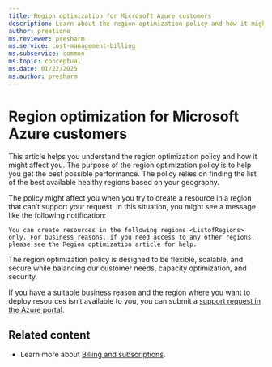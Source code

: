 ```yaml
---
title: Region optimization for Microsoft Azure customers
description: Learn about the region optimization policy and how it might affect you.
author: preetione
ms.reviewer: presharm
ms.service: cost-management-billing
ms.subservice: common
ms.topic: conceptual
ms.date: 01/22/2025
ms.author: presharm
---
```


# Region optimization for Microsoft Azure customers

This article helps you understand the region optimization policy and how it might affect you. The purpose of the region optimization policy is to help you get the best possible performance. The policy relies on finding the list of the best available healthy regions based on your geography.

The policy might affect you when you try to create a resource in a region that can’t support your request. In this situation, you might see a message like the following notification:

`You can create resources in the following regions <ListofRegions> only. For business reasons, if you need access to any other regions, please see the Region optimization article for help.`

The region optimization policy is designed to be flexible, scalable, and secure while balancing our customer needs, capacity optimization, and security.

If you have a suitable business reason and the region where you want to deploy resources isn’t available to you, you can submit a [support request in the Azure portal](https://portal.azure.com/#blade/Microsoft_Azure_Support/HelpAndSupportBlade/overview).

## Related content

- Learn more about [Billing and subscriptions](index.yml).